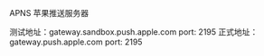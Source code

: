 APNS 苹果推送服务器

测试地址：gateway.sandbox.push.apple.com 	port: 2195
正式地址：gateway.push.apple.com 			port: 2195

